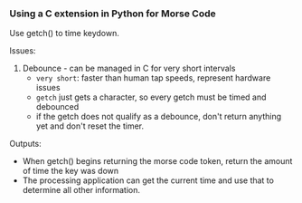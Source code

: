 





### Using a C extension in Python for Morse Code

Use getch() to time keydown.


Issues:

1. Debounce - can be managed in C for very short intervals
    - `very short`: faster than human tap speeds, represent hardware issues
    - `getch` just gets a character, so every getch must be timed and debounced
    - if the getch does not qualify as a debounce, don't return anything yet and don't reset the timer.


Outputs:

- When getch() begins returning the morse code token, return the amount of time the key was down 
- The processing application can get the current time and use that to determine all other information.


